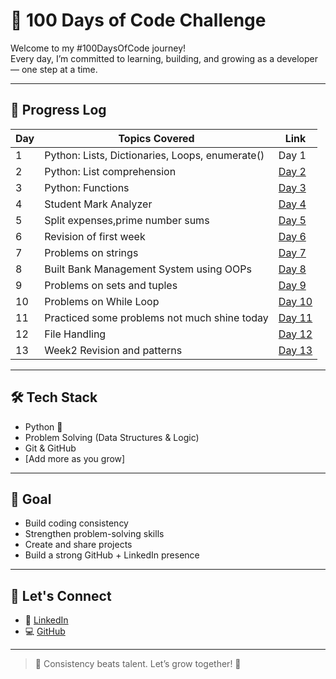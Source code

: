 # 💯 100 Days of Code Challenge

Welcome to my #100DaysOfCode journey!  
Every day, I’m committed to learning, building, and growing as a developer — one step at a time.

---

## 📆 Progress Log

| Day | Topics Covered | Link |
|-----|----------------|------|
| 1   | Python: Lists, Dictionaries, Loops, enumerate() | Day 1|
| 2   | Python: List comprehension |[Day 2](./Day2/) |
| 3   | Python: Functions | [Day 3](./day3/)  |
| 4   | Student Mark Analyzer | [Day 4](./Day4/)  |
| 5   | Split expenses,prime number sums | [Day 5](./Day5/)  |
| 6   | Revision of first week | [Day 6](./Day6/)  |
| 7   | Problems on strings | [Day 7](./Day7/)  |
| 8   | Built Bank Management System using OOPs | [Day 8](./Day8/)  |
| 9   | Problems on sets and tuples | [Day 9](./Day9/)  |
| 10  | Problems on While Loop | [Day 10](./Day10/)  |
| 11  | Practiced some problems not much shine today | [Day 11](./Day11/)  |
| 12  | File Handling | [Day 12](./Day12/)  |
| 13  | Week2 Revision and patterns | [Day 13](./Day13_patterns/)  |







---

## 🛠️ Tech Stack

- Python 🐍
- Problem Solving (Data Structures & Logic)
- Git & GitHub
- [Add more as you grow]

---

## 🧠 Goal

- Build coding consistency
- Strengthen problem-solving skills
- Create and share projects
- Build a strong GitHub + LinkedIn presence

---

## 🔗 Let's Connect

- 💼 [LinkedIn](https://linkedin.com/in/ravitejabotsa)
- 💻 [GitHub](https://github.com/tejaravi8)

---

> 📌 Consistency beats talent. Let’s grow together! 🚀
